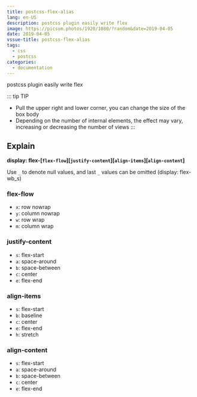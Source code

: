 ```yaml
---
title: postcss-flex-alias
lang: en-US
description: postcss plugin easily write flex
image: https://picsum.photos/1920/1080/?random&date=2019-04-05
date: 2019-04-05
vssue-title: postcss-flex-alias
tags:
  - css
  - postcss
categories:
  - documentation
---
```


postcss plugin easily write flex

<!-- more -->

<Flex/>

::: tip TIP
- Pull the upper right and lower corner, you can change the size of the box body
- Depending on the number of internal elements, the effect may vary, increasing or decreasing the number of views
:::

## Explain

**display: flex-[`flex-flow`][`justify-content`][`align-items`][`align-content`]**

Use `_` to denote null values, and last `_` values can be omitted (display: flex-wb_s)

### flex-flow

- `x`: row nowrap
- `y`: column nowrap
- `w`: row wrap
- `m`: column wrap

### justify-content

- `s`: flex-start
- `a`: space-around
- `b`: space-between
- `c`: center
- `e`: flex-end

### align-items

- `s`: flex-start
- `b`: baseline
- `c`: center
- `e`: flex-end
- `h`: stretch

### align-content

- `s`: flex-start
- `a`: space-around
- `b`: space-between
- `c`: center
- `e`: flex-end
